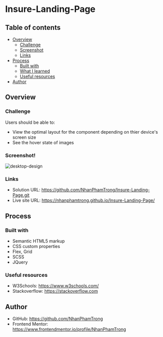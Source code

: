 # Insure-Landing-Page
## Table of contents
- [Overview](#overview)
  - [Challenge](#challenge)
  - [Screenshot](#screenshot)
  - [Links](#links)
- [Process](#process)
  - [Built with](#built-with)
  - [What I learned](#what-i-learned)
  - [Useful resources](#useful-resources)
- [Author](#author)

## Overview
### Challenge
Users should be able to:
- View the optimal layout for the component depending on thier device's screen size
- See the hover state of images

### Screenshot!
![desktop-design](https://user-images.githubusercontent.com/72313013/158084541-d147844b-623d-4953-9022-cf0dceb7b5d2.jpg)

### Links
- Solution URL: https://github.com/NhanPhamTrong/Insure-Landing-Page.git
- Live site URL: https://nhanphamtrong.github.io/Insure-Landing-Page/

## Process
### Built with
- Semantic HTML5 markup
- CSS custom properties
- Flex, Grid
- SCSS
- JQuery

### Useful resources
- W3Schools: https://www.w3schools.com/
- Stackoverflow: https://stackoverflow.com

## Author
- GitHub: https://github.com/NhanPhamTrong
- Frontend Mentor: https://www.frontendmentor.io/profile/NhanPhamTrong
